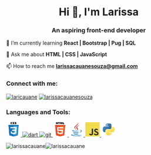 <h1 align="center">Hi 👋, I'm Larissa</h1>
<h3 align="center">An aspiring front-end developer</h3>

🌱 I’m currently learning **React | Bootstrap | Pug | SQL**

💬 Ask me about **HTML | CSS | JavaScript**

📫 How to reach me **larissacauanesouza@gmail.com**

<h3 align="left">Connect with me:</h3>
<p align="left">
<a href="https://twitter.com/laricauane" target="blank"><img align="center" src="https://cdn.jsdelivr.net/npm/simple-icons@3.0.1/icons/twitter.svg" alt="laricauane" height="30" width="40" /></a>
<a href="https://linkedin.com/in/larissacauanesouza" target="blank"><img align="center" src="https://cdn.jsdelivr.net/npm/simple-icons@3.0.1/icons/linkedin.svg" alt="larissacauanesouza" height="30" width="40" /></a>
</p>

<h3 align="left">Languages and Tools:</h3>
<p align="left"> <a href="https://www.w3schools.com/css/" target="_blank"> <img src="https://raw.githubusercontent.com/devicons/devicon/master/icons/css3/css3-original-wordmark.svg" alt="css3" width="40" height="40"/> </a> <a href="https://dart.dev" target="_blank"> <img src="https://www.vectorlogo.zone/logos/dartlang/dartlang-icon.svg" alt="dart" width="40" height="40"/> </a> <a href="https://git-scm.com/" target="_blank"> <img src="https://www.vectorlogo.zone/logos/git-scm/git-scm-icon.svg" alt="git" width="40" height="40"/> </a> <a href="https://www.w3.org/html/" target="_blank"> <img src="https://raw.githubusercontent.com/devicons/devicon/master/icons/html5/html5-original-wordmark.svg" alt="html5" width="40" height="40"/> </a> <a href="https://www.java.com" target="_blank"> <img src="https://raw.githubusercontent.com/devicons/devicon/master/icons/java/java-original.svg" alt="java" width="40" height="40"/> </a> <a href="https://developer.mozilla.org/en-US/docs/Web/JavaScript" target="_blank"> <img src="https://raw.githubusercontent.com/devicons/devicon/master/icons/javascript/javascript-original.svg" alt="javascript" width="40" height="40"/> </a> <a href="https://www.python.org" target="_blank"> <img src="https://raw.githubusercontent.com/devicons/devicon/master/icons/python/python-original.svg" alt="python" width="40" height="40"/> </a> </p>

<p><img align="left" src="https://github-readme-stats.vercel.app/api/top-langs?username=larissacauane&show_icons=true&theme=dark&locale=en&layout=compact" alt="larissacauane" /></p>



<p>&nbsp;<img align="left" src="https://github-readme-stats.vercel.app/api?username=larissacauane&show_icons=true&theme=dark&title_color=ffffff&text_color=ffffff&locale=en" alt="larissacauane" /></p>

